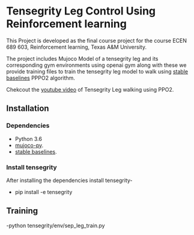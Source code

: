 # Tensegrity Leg Control Using Reinforcement learning 
This Project is developed as the final course project for the course ECEN 689 603, Reinforcement learning, Texas A&M University.

The project includes Mujoco Model of a tensegrity leg and its corresponding gym environments using openai gym
along with these we provide training files to train the tensegrity leg model to walk using 
[stable baselines](https://github.com/hill-a/stable-baselines) PPPO2 algorithm.

Chekcout the [youtube video](https://www.youtube.com/watch?v=rYjT0UK_1aM) of Tensegrity Leg walking using PPO2. 

## Installation
 ### Dependencies
  - Python 3.6
  - [mujoco-py](https://github.com/openai/mujoco-py).
  - [stable baselines](https://github.com/hill-a/stable-baselines).
 ### Install tensegrity
  After installing the dependencies install tensegrity- 
 - pip install -e tensegrity
## Training
 -python tensegrity/env/sep\_leg\_train.py
